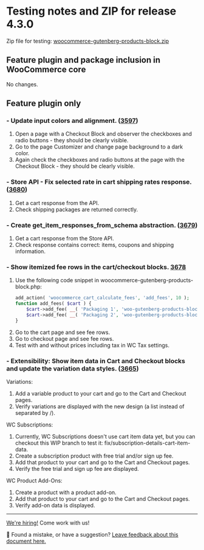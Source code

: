 # Testing notes and ZIP for release 4.3.0

Zip file for testing: [woocommerce-gutenberg-products-block.zip](https://github.com/woocommerce/woocommerce-gutenberg-products-block/files/5837152/woocommerce-gutenberg-products-block.zip)

## Feature plugin and package inclusion in WooCommerce core

No changes.

## Feature plugin only

### - Update input colors and alignment. ([3597](https://github.com/woocommerce/woocommerce-gutenberg-products-block/pull/3597))

1. Open a page with a Checkout Block and observer the checkboxes and radio buttons - they should be clearly visible.
2. Go to the page Customizer and change page background to a dark color.
3. Again check the checkboxes and radio buttons at the page with the Checkout Block - they should be clearly visible.

### - Store API - Fix selected rate in cart shipping rates response. ([3680](https://github.com/woocommerce/woocommerce-gutenberg-products-block/pull/3680))

1. Get a cart response from the API.
2. Check shipping packages are returned correctly.

### - Create get_item_responses_from_schema abstraction. ([3679](https://github.com/woocommerce/woocommerce-gutenberg-products-block/pull/3679))

1. Get a cart response from the Store API.
2. Check response contains correct: items, coupons and shipping information.

### - Show itemized fee rows in the cart/checkout blocks. [3678](https://github.com/woocommerce/woocommerce-gutenberg-products-block/pull/3678)

1. Use the following code snippet in woocommerce-gutenberg-products-block.php:
    ```php
    add_action( 'woocommerce_cart_calculate_fees', 'add_fees', 10 );
    function add_fees( $cart ) {
        $cart->add_fee( __( 'Packaging 1', 'woo-gutenberg-products-block' ), 100, true );
        $cart->add_fee( __( 'Packaging 2', 'woo-gutenberg-products-block' ), 50, true );
    }
    ```
2. Go to the cart page and see fee rows.
3. Go to checkout page and see fee rows.
4. Test with and without prices including tax in WC Tax settings.

### - Extensibility: Show item data in Cart and Checkout blocks and update the variation data styles. ([3665](https://github.com/woocommerce/woocommerce-gutenberg-products-block/pull/3665))

Variations:

1. Add a variable product to your cart and go to the Cart and Checkout pages.
2. Verify variations are displayed with the new design (a list instead of separated by /).

WC Subscriptions:

1. Currently, WC Subscriptions doesn't use cart item data yet, but you can checkout this WIP branch to test it: fix/subscription-details-cart-item-data.
2. Create a subscription product with free trial and/or sign up fee.
3. Add that product to your cart and go to the Cart and Checkout pages.
4. Verify the free trial and sign up fee are displayed.

WC Product Add-Ons:

1. Create a product with a product add-on.
2. Add that product to your cart and go to the Cart and Checkout pages.
3. Verify add-on data is displayed.

<!-- FEEDBACK -->

---

[We're hiring!](https://woocommerce.com/careers/) Come work with us!

🐞 Found a mistake, or have a suggestion? [Leave feedback about this document here.](https://github.com/woocommerce/woocommerce-gutenberg-products-block/issues/new?assignees=&labels=type%3A+documentation&template=--doc-feedback.md&title=Feedback%20on%20./docs/testing/releases/430.md)

<!-- /FEEDBACK -->
